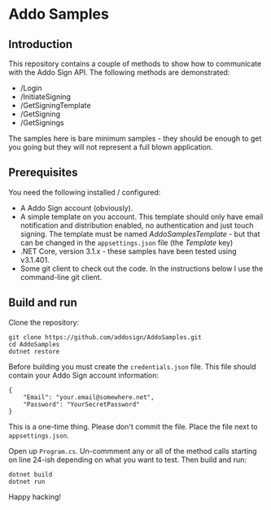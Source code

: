 # Addo Samples

## Introduction
This repository contains a couple of methods to show how to communicate with the Addo Sign API.
The following methods are demonstrated:
* /Login
* /InitiateSigning
* /GetSigningTemplate
* /GetSigning
* /GetSignings

The samples here is bare minimum samples - they should be enough to get you going but they will not represent a full blown application.

## Prerequisites
You need the following installed / configured:
* A Addo Sign account (obviously).
* A simple template on you account. This template should only have email notification and distribution enabled, no authentication and just touch signing. The template must be named _AddoSamplesTemplate_ - but that can be changed in the `appsettings.json` file (the *Template* key)
* .NET Core, version 3.1.x - these samples have been tested using v3.1.401.
* Some git client to check out the code. In the instructions below I use the command-line git client.

## Build and run
Clone the repository:
```
git clone https://github.com/addosign/AddoSamples.git
cd AddoSamples
dotnet restore
```

Before building you must create the `credentials.json` file. This file should contain your Addo Sign account information:
```
{
	"Email": "your.email@somewhere.net",
	"Password": "YourSecretPassword"
}

```
This is a one-time thing. Please don't commit the file. Place the file next to `appsettings.json`.

Open up `Program.cs`. Un-commment any or all of the method calls starting on line 24-ish depending on what you want to test.
Then build and run:
```
dotnet build
dotnet run
```

Happy hacking!
